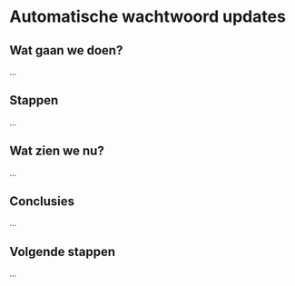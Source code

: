 # Automatische wachtwoord updates

## Wat gaan we doen?

...

## Stappen

...

## Wat zien we nu?

...

## Conclusies

...

## Volgende stappen

...
